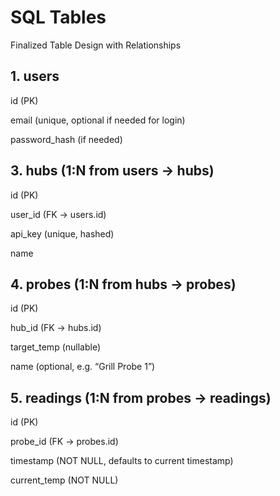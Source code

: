 # SQL Tables

Finalized Table Design with Relationships

## 1. users

id (PK)

email (unique, optional if needed for login)

password_hash (if needed)

## 3. hubs (1:N from users → hubs)

id (PK)

user_id (FK → users.id)

api_key (unique, hashed)

name

## 4. probes (1:N from hubs → probes)

id (PK)

hub_id (FK → hubs.id)

target_temp (nullable)

name (optional, e.g. “Grill Probe 1”)

## 5. readings (1:N from probes → readings)

id (PK)

probe_id (FK → probes.id)

timestamp (NOT NULL, defaults to current timestamp)

current_temp (NOT NULL)
